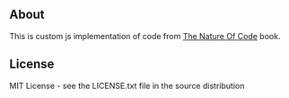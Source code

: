 ## About
This is custom js implementation of code from [The Nature Of Code](http://natureofcode.com/book) book.

## License
MIT License - see the LICENSE.txt file in the source distribution